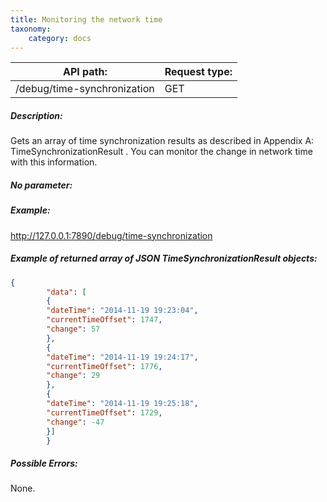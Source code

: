 ```yaml
---
title: Monitoring the network time
taxonomy:
    category: docs
---
```


 
| API path: | Request type:  |
|------|------|
| /debug/time-synchronization | GET|

 
##### Description: 
Gets an array of time synchronization results as described in Appendix A: TimeSynchronizationResult . You can monitor the change in network time with this information. 

 
##### No parameter: 
##### Example: 
http://127.0.0.1:7890/debug/time-synchronization

 
##### Example of returned array of JSON TimeSynchronizationResult objects: 
```json
{
        "data": [
        {
        "dateTime": "2014-11-19 19:23:04",
        "currentTimeOffset": 1747,
        "change": 57
        },
        {
        "dateTime": "2014-11-19 19:24:17",
        "currentTimeOffset": 1776,
        "change": 29
        },
        {
        "dateTime": "2014-11-19 19:25:18",
        "currentTimeOffset": 1729,
        "change": -47
        }]
        }
``` 
##### Possible Errors: 
None.

 
